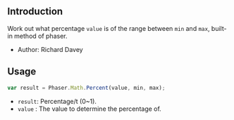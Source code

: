 ## Introduction

Work out what percentage `value` is of the range between `min` and `max`, built-in method of phaser.

- Author: Richard Davey

## Usage

```javascript
var result = Phaser.Math.Percent(value, min, max);
```

- `result`: Percentage/t (0~1).
- `value` : The value to determine the percentage of.
